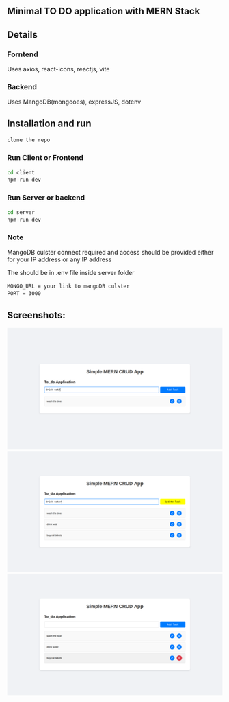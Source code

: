 ## Minimal TO DO application with MERN Stack

## Details
### Forntend
Uses axios, react-icons, reactjs, vite
### Backend
Uses MangoDB(mongooes), expressJS, dotenv


## Installation and run
```sh
clone the repo
```
### Run Client or Frontend
```sh
cd client
npm run dev
```
### Run Server or backend
```sh
cd server
npm run dev
```

### Note 
MangoDB culster connect required and access should be provided either for your IP address or any IP address

The should be in .env file inside server folder
```sh
MONGO_URL = your link to mangoDB culster
PORT = 3000
```

## Screenshots:
![img1](scrshot/1.png)
![img2](scrshot/2.png)
![img3](scrshot/3.png)
